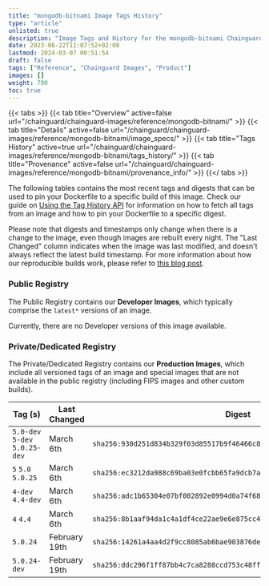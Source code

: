 ```yaml
---
title: "mongodb-bitnami Image Tags History"
type: "article"
unlisted: true
description: "Image Tags and History for the mongodb-bitnami Chainguard Image"
date: 2023-06-22T11:07:52+02:00
lastmod: 2024-03-07 00:51:54
draft: false
tags: ["Reference", "Chainguard Images", "Product"]
images: []
weight: 700
toc: true
---
```


{{< tabs >}}
{{< tab title="Overview" active=false url="/chainguard/chainguard-images/reference/mongodb-bitnami/" >}}
{{< tab title="Details" active=false url="/chainguard/chainguard-images/reference/mongodb-bitnami/image_specs/" >}}
{{< tab title="Tags History" active=true url="/chainguard/chainguard-images/reference/mongodb-bitnami/tags_history/" >}}
{{< tab title="Provenance" active=false url="/chainguard/chainguard-images/reference/mongodb-bitnami/provenance_info/" >}}
{{</ tabs >}}

The following tables contains the most recent tags and digests that can be used to pin your Dockerfile to a specific build of this image. Check our guide on [Using the Tag History API](/chainguard/chainguard-images/using-the-tag-history-api/) for information on how to fetch all tags from an image and how to pin your Dockerfile to a specific digest.

Please note that digests and timestamps only change when there is a change to the image, even though images are rebuilt every night. The "Last Changed" column indicates when the image was last modified, and doesn't always reflect the latest build timestamp. For more information about how our reproducible builds work, please refer to [this blog post](https://www.chainguard.dev/unchained/reproducing-chainguards-reproducible-image-builds).

### Public Registry
The Public Registry contains our **Developer Images**, which typically comprise the `latest*` versions of an image.

Currently, there are no Developer versions of this image available.

### Private/Dedicated Registry
The Private/Dedicated Registry contains our **Production Images**, which include all versioned tags of an image and special images that are not available in the public registry (including FIPS images and other custom builds).

| Tag (s)                         | Last Changed  | Digest                                                                    |
|---------------------------------|---------------|---------------------------------------------------------------------------|
|  `5.0-dev` `5-dev` `5.0.25-dev` | March 6th     | `sha256:930d251d834b329f03d85517b9f46466c89d3140ca421edf58971b1db04db7ec` |
|  `5` `5.0` `5.0.25`             | March 6th     | `sha256:ec3212da988c69ba03e0fcbb65fa9dcb7a768f6fe6db38ee5d423b9c0a00268f` |
|  `4-dev` `4.4-dev`              | March 6th     | `sha256:adc1b65304e07bf002892e0994d0a74f68f7181a493434c6570f426269ebb688` |
|  `4` `4.4`                      | March 6th     | `sha256:8b1aaf94da1c4a1df4ce22ae9e6e875cc4e21efbc72e8d0ce303283edcb60512` |
|  `5.0.24`                       | February 19th | `sha256:14261a4aa4d2f9cc8085ab6bae903876de1e5b43ee20221e44fa74c031559c90` |
|  `5.0.24-dev`                   | February 19th | `sha256:ddc296f1ff87bb4c7ca8288ccd753c48ff11998a7294cd491fcb5959b770e690` |

